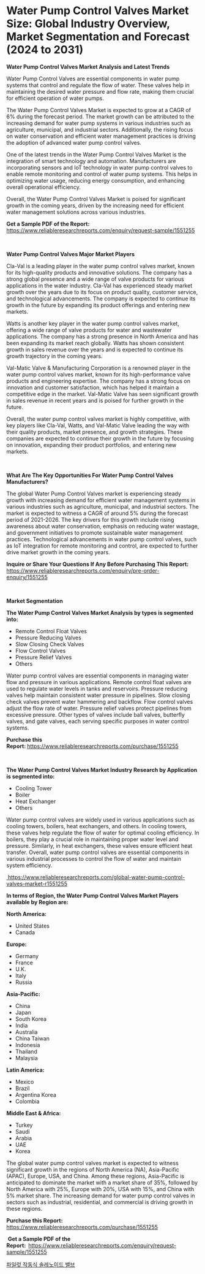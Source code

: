<p><h1>Water Pump Control Valves Market Size: Global Industry Overview, Market Segmentation and Forecast (2024 to 2031)</h1></p><p><strong>Water Pump Control Valves Market Analysis and Latest Trends</strong></p>
<p><p>Water Pump Control Valves are essential components in water pump systems that control and regulate the flow of water. These valves help in maintaining the desired water pressure and flow rate, making them crucial for efficient operation of water pumps.</p><p>The Water Pump Control Valves Market is expected to grow at a CAGR of 6% during the forecast period. The market growth can be attributed to the increasing demand for water pump systems in various industries such as agriculture, municipal, and industrial sectors. Additionally, the rising focus on water conservation and efficient water management practices is driving the adoption of advanced water pump control valves.</p><p>One of the latest trends in the Water Pump Control Valves Market is the integration of smart technology and automation. Manufacturers are incorporating sensors and IoT technology in water pump control valves to enable remote monitoring and control of water pump systems. This helps in optimizing water usage, reducing energy consumption, and enhancing overall operational efficiency.</p><p>Overall, the Water Pump Control Valves Market is poised for significant growth in the coming years, driven by the increasing need for efficient water management solutions across various industries.</p></p>
<p><strong>Get a Sample PDF of the Report:&nbsp;</strong> <a href="https://www.reliableresearchreports.com/enquiry/request-sample/1551255">https://www.reliableresearchreports.com/enquiry/request-sample/1551255</a></p>
<p>&nbsp;</p>
<p><strong>Water Pump Control Valves Major Market Players</strong></p>
<p><p>Cla-Val is a leading player in the water pump control valves market, known for its high-quality products and innovative solutions. The company has a strong global presence and a wide range of valve products for various applications in the water industry. Cla-Val has experienced steady market growth over the years due to its focus on product quality, customer service, and technological advancements. The company is expected to continue its growth in the future by expanding its product offerings and entering new markets.</p><p>Watts is another key player in the water pump control valves market, offering a wide range of valve products for water and wastewater applications. The company has a strong presence in North America and has been expanding its market reach globally. Watts has shown consistent growth in sales revenue over the years and is expected to continue its growth trajectory in the coming years.</p><p>Val-Matic Valve & Manufacturing Corporation is a renowned player in the water pump control valves market, known for its high-performance valve products and engineering expertise. The company has a strong focus on innovation and customer satisfaction, which has helped it maintain a competitive edge in the market. Val-Matic Valve has seen significant growth in sales revenue in recent years and is poised for further growth in the future.</p><p>Overall, the water pump control valves market is highly competitive, with key players like Cla-Val, Watts, and Val-Matic Valve leading the way with their quality products, market presence, and growth strategies. These companies are expected to continue their growth in the future by focusing on innovation, expanding their product portfolios, and entering new markets.</p></p>
<p>&nbsp;</p>
<p><strong>What Are The Key Opportunities For Water Pump Control Valves Manufacturers?</strong></p>
<p><p>The global Water Pump Control Valves market is experiencing steady growth with increasing demand for efficient water management systems in various industries such as agriculture, municipal, and industrial sectors. The market is expected to witness a CAGR of around 5% during the forecast period of 2021-2026. The key drivers for this growth include rising awareness about water conservation, emphasis on reducing water wastage, and government initiatives to promote sustainable water management practices. Technological advancements in water pump control valves, such as IoT integration for remote monitoring and control, are expected to further drive market growth in the coming years.</p></p>
<p><strong>Inquire or Share Your Questions If Any Before Purchasing This Report:</strong> <a href="https://www.reliableresearchreports.com/enquiry/pre-order-enquiry/1551255">https://www.reliableresearchreports.com/enquiry/pre-order-enquiry/1551255</a></p>
<p>&nbsp;</p>
<p><strong>Market Segmentation</strong></p>
<p><strong>The Water Pump Control Valves Market Analysis by types is segmented into:</strong></p>
<p><ul><li>Remote Control Float Valves</li><li>Pressure Reducing Valves</li><li>Slow Closing Check Valves</li><li>Flow Control Valves</li><li>Pressure Relief Valves</li><li>Others</li></ul></p>
<p><p>Water pump control valves are essential components in managing water flow and pressure in various applications. Remote control float valves are used to regulate water levels in tanks and reservoirs. Pressure reducing valves help maintain consistent water pressure in pipelines. Slow closing check valves prevent water hammering and backflow. Flow control valves adjust the flow rate of water. Pressure relief valves protect pipelines from excessive pressure. Other types of valves include ball valves, butterfly valves, and gate valves, each serving specific purposes in water control systems.</p></p>
<p><strong>Purchase this Report:&nbsp;</strong><a href="https://www.reliableresearchreports.com/purchase/1551255">https://www.reliableresearchreports.com/purchase/1551255</a></p>
<p>&nbsp;</p>
<p><strong>The Water Pump Control Valves Market Industry Research by Application is segmented into:</strong></p>
<p><ul><li>Cooling Tower</li><li>Boiler</li><li>Heat Exchanger</li><li>Others</li></ul></p>
<p><p>Water pump control valves are widely used in various applications such as cooling towers, boilers, heat exchangers, and others. In cooling towers, these valves help regulate the flow of water for optimal cooling efficiency. In boilers, they play a crucial role in maintaining proper water level and pressure. Similarly, in heat exchangers, these valves ensure efficient heat transfer. Overall, water pump control valves are essential components in various industrial processes to control the flow of water and maintain system efficiency.</p></p>
<p><a href="https://www.reliableresearchreports.com/global-water-pump-control-valves-market-r1551255">&nbsp;https://www.reliableresearchreports.com/global-water-pump-control-valves-market-r1551255</a></p>
<p><strong>In terms of Region, the Water Pump Control Valves Market Players available by Region are:</strong></p>
<p>
    <p> <strong> North America: </strong>
        <ul>
            <li>United States</li>
            <li>Canada</li>
        </ul>
        </p> 
    <p> <strong> Europe: </strong>
        <ul>
            <li>Germany</li>
            <li>France</li>
            <li>U.K.</li>
            <li>Italy</li>
            <li>Russia</li>
        </ul>
        </p> 
    <p> <strong> Asia-Pacific: </strong>
        <ul>
            <li>China</li>
            <li>Japan</li>
            <li>South Korea</li>
            <li>India</li>
            <li>Australia</li>
            <li>China Taiwan</li>
            <li>Indonesia</li>
            <li>Thailand</li>
            <li>Malaysia</li>
        </ul>
        </p> 
    <p> <strong> Latin America: </strong>
        <ul>
            <li>Mexico</li>
            <li>Brazil</li>
            <li>Argentina Korea</li>
            <li>Colombia</li>
        </ul>
        </p> 
    <p> <strong> Middle East & Africa: </strong>
        <ul>
            <li>Turkey</li>
            <li>Saudi</li>
            <li>Arabia</li>
            <li>UAE</li>
            <li>Korea</li>
        </ul>
    </p>
    </p>
<p><p>The global water pump control valves market is expected to witness significant growth in the regions of North America (NA), Asia-Pacific (APAC), Europe, USA, and China. Among these regions, Asia-Pacific is anticipated to dominate the market with a market share of 35%, followed by North America with 25%, Europe with 20%, USA with 15%, and China with 5% market share. The increasing demand for water pump control valves in sectors such as industrial, residential, and commercial is driving growth in these regions.</p></p>
<p><strong>Purchase this Report: </strong><a href="https://www.reliableresearchreports.com/purchase/1551255">https://www.reliableresearchreports.com/purchase/1551255</a></p>
<p>&nbsp;<strong>Get a Sample PDF of the Report:&nbsp;&nbsp;</strong><a href="https://www.reliableresearchreports.com/enquiry/request-sample/1551255">https://www.reliableresearchreports.com/enquiry/request-sample/1551255</a></p>
<p><strong></strong></p>
<p><p><a href="https://github.com/giancarlo642004/Market-Research-Report-List-1/blob/main/319974335920.md">파일럿 작동식 솔레노이드 밸브</a></p></p>